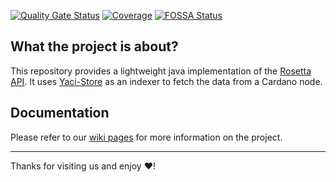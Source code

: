 [![Quality Gate Status](https://sonarcloud.io/api/project_badges/measure?project=cardano-foundation_cardano-rosetta-java&metric=alert_status)](https://sonarcloud.io/summary/new_code?id=cardano-foundation_cardano-rosetta-java)
[![Coverage](https://sonarcloud.io/api/project_badges/measure?project=cardano-foundation_cardano-rosetta-java&metric=coverage)](https://sonarcloud.io/summary/new_code?id=cardano-foundation_cardano-rosetta-java)
[![FOSSA Status](https://app.fossa.com/api/projects/custom%2B45571%2Fgit%40github.com%3Acardano-foundation%2Fcardano-rosetta-java.git.svg?type=shield&issueType=license)](https://app.fossa.com/projects/custom%2B45571%2Fgit%40github.com%3Acardano-foundation%2Fcardano-rosetta-java.git?ref=badge_shield&issueType=license)

## What the project is about?

This repository provides a lightweight java implementation of the [Rosetta API](https://github.com/coinbase/mesh-specifications). It uses [Yaci-Store](https://github.com/bloxbean/yaci-store) as an indexer
to fetch the data from a Cardano node. 


## Documentation

Please refer to our [wiki pages](https://github.com/cardano-foundation/cardano-rosetta-java/wiki) for more information on the project.

---
Thanks for visiting us and enjoy :heart:!
